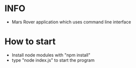 # INFO

- Mars Rover application which uses command line interface

# How to start
- Install node modules with "npm install"
- type "node index.js" to start the program
